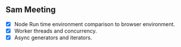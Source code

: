 ## Sam Meeting

- [x] Node Run time environment comparison to browser environment.
- [x] Worker threads and concurrency.
- [x] Async generators and iterators.
